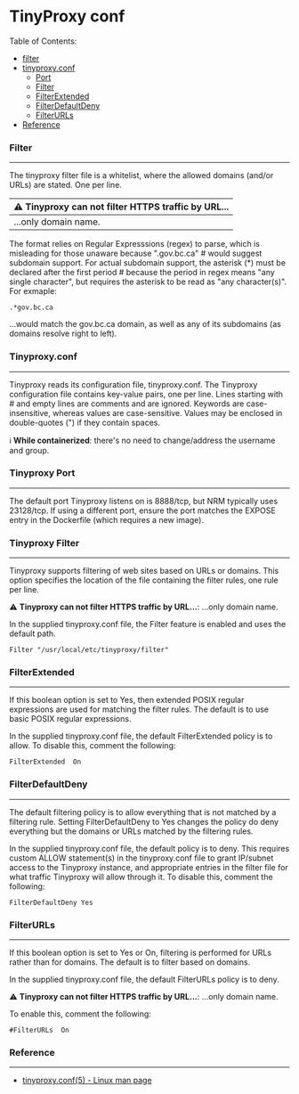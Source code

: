 # TinyProxy conf

Table of Contents:

- [filter](#filter)
- [tinyproxy.conf](#tinyproxy.conf)
   - [Port](#tinyproxy-port)
   - [Filter](#tinyproxy-filter)   
   - [FilterExtended](#FilterExtended)   
   - [FilterDefaultDeny](#FilterDefaultDeny)
   - [FilterURLs](#FilterURLs)
- [Reference](#reference)

### Filter
---
The tinyproxy filter file is a whitelist, where the allowed domains (and/or URLs) are stated.  One per line. 

| :warning: **Tinyproxy can not filter HTTPS traffic by URL...** |
|---|
| ...only domain name. |

The format relies on Regular Expresssions (regex) to parse, which is misleading for those unaware because ".gov.bc.ca" # would suggest subdomain support.  For actual subdomain support, the asterisk (*) must be declared after the first period # because the period in regex means "any single character", but requires the asterisk to be read as "any character(s)". For exmaple:

````
.*gov.bc.ca
````

...would match the gov.bc.ca domain, as well as any of its subdomains (as domains resolve right to left). 

### Tinyproxy.conf
---
Tinyproxy reads its configuration file, tinyproxy.conf.  The Tinyproxy configuration file contains key-value pairs, one per line. Lines starting with # and empty lines are comments and are ignored. Keywords are case-insensitive, whereas values are case-sensitive. Values may be enclosed in double-quotes (") if they contain spaces.

:information_source: **While containerized**: there's no need to change/address the username and group.  

### Tinyproxy Port
---
The default port Tinyproxy listens on is 8888/tcp, but NRM typically uses 23128/tcp.  If using a different port, ensure the port matches the EXPOSE entry in the Dockerfile (which requires a new image).

### Tinyproxy Filter
---
Tinyproxy supports filtering of web sites based on URLs or domains. This option specifies the location of the file containing the filter rules, one rule per line.

:warning: **Tinyproxy can not filter HTTPS traffic by URL...**: ...only domain name.

In the supplied tinyproxy.conf file, the Filter feature is enabled and uses the default path.

```
Filter "/usr/local/etc/tinyproxy/filter"
```

### FilterExtended
---
If this boolean option is set to Yes, then extended POSIX regular expressions are used for matching the filter rules. The default is to use basic POSIX regular expressions.

In the supplied tinyproxy.conf file, the default FilterExtended policy is to allow.  To disable this, comment the following:

```
FilterExtended  On
```

### FilterDefaultDeny
---
The default filtering policy is to allow everything that is not matched by a filtering rule. Setting FilterDefaultDeny to Yes changes the policy do deny everything but the domains or URLs matched by the filtering rules.

In the supplied tinyproxy.conf file, the default policy is to deny.  This requires custom ALLOW statement(s) in the tinyproxy.conf file to grant IP/subnet access to the Tinyproxy instance, and appropriate entries in the filter file for what traffic Tinyproxy will allow through it.  To disable this, comment the following:

```
FilterDefaultDeny Yes
```

### FilterURLs
---
If this boolean option is set to Yes or On, filtering is performed for URLs rather than for domains. The default is to filter based on domains.

In the supplied tinyproxy.conf file, the default FilterURLs policy is to deny.  

:warning: **Tinyproxy can not filter HTTPS traffic by URL...**: ...only domain name.

To enable this, comment the following:

```
#FilterURLs  On
```

### Reference
---
- [tinyproxy.conf(5) - Linux man page](https://linux.die.net/man/5/tinyproxy.conf)